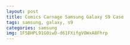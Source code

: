 ```yaml
---
layout: post
title: Comics Carnage Samsung Galaxy S9 Case
tags: samsung, galaxy, s9
categories: samsung
img: 1F5BHPL91G0iwD-d61FXifgVOWxA8Fhrp
---
```

